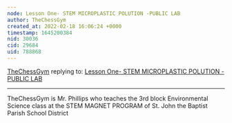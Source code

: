 ```yaml
---
node: Lesson One- STEM MICROPLASTIC POLUTION -PUBLIC LAB
author: TheChessGym
created_at: 2022-02-18 16:06:24 +0000
timestamp: 1645200384
nid: 30036
cid: 29684
uid: 788868
---
```




[TheChessGym](../profile/TheChessGym) replying to: [Lesson One- STEM MICROPLASTIC POLUTION -PUBLIC LAB](../notes/TheChessGym/02-18-2022/lesson-one-stem-microplastic-polution-public-lab)

----
TheChessGym is Mr. Phillips who teaches the 3rd block Environmental Science class at the STEM MAGNET PROGRAM of St. John the Baptist Parish School District